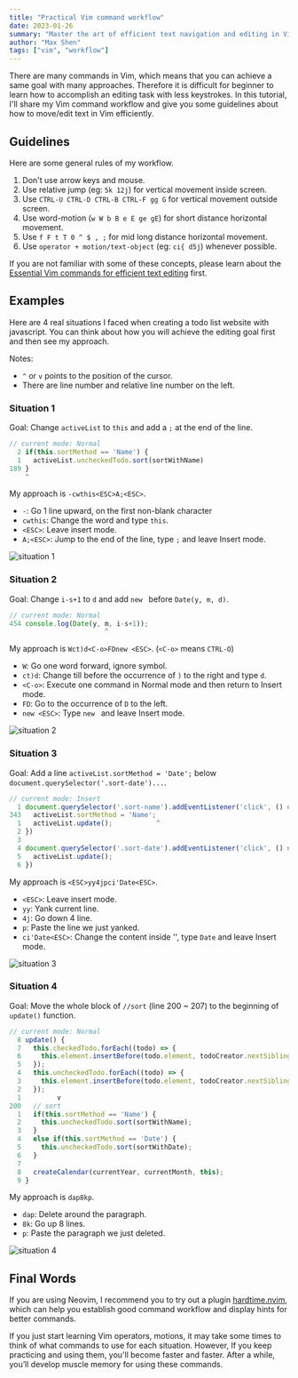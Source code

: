 ```yaml
---
title: "Practical Vim command workflow"
date: 2023-01-26
summary: "Master the art of efficient text navigation and editing in Vim with this comprehensive command workflow tutorial. Explore key commands and practical examples to enhance your productivity in Vim."
author: "Max Shen"
tags: ["vim", "workflow"]
---
```


There are many commands in Vim, which means that you can achieve a same goal with many approaches. Therefore it is difficult for beginner to learn how to accomplish an editing task with less keystrokes. In this tutorial, I'll share my Vim command workflow and give you some guidelines about how to move/edit text in Vim efficiently.

## Guidelines

Here are some general rules of my workflow.

1. Don't use arrow keys and mouse.
2. Use relative jump (eg: `5k 12j`) for vertical movement inside screen.
3. Use `CTRL-U CTRL-D CTRL-B CTRL-F gg G` for vertical movement outside screen.
4. Use word-motion (`w W b B e E ge gE`) for short distance horizontal movement.
5. Use `f F t T 0 ^ $ , ;` for mid long distance horizontal movement.
6. Use `operator + motion/text-object` (eg: `ci{ d5j`) whenever possible.

If you are not familiar with some of these concepts, please learn about the [Essential Vim commands for efficient text editing](/posts/vim-basic-commands) first.

## Examples

Here are 4 real situations I faced when creating a todo list website with javascript. You can think about how you will achieve the editing goal first and then see my approach.

Notes:
- `^` or `v` points to the position of the cursor.
- There are line number and relative line number on the left.

### Situation 1

Goal: Change `activeList` to `this` and add a `;` at the end of the line.

```javascript
// current mode: Normal
  2 if(this.sortMethod == 'Name') {
  1   activeList.uncheckedTodo.sort(sortWithName)
189 }
    ^
```

My approach is `-cwthis<ESC>A;<ESC>`.

- `-`: Go 1 line upward, on the first non-blank character
- `cwthis`: Change the word and type `this`.
- `<ESC>`: Leave insert mode.
- `A;<ESC>`: Jump to the end of the line, type `;` and leave Insert mode.

![situation 1](https://user-images.githubusercontent.com/74842863/215338597-2ec8d0f1-dfc3-47ef-9cfd-f646fb4f1a57.gif)

### Situation 2

Goal: Change `i-s+1` to `d` and add `new ` before `Date(y, m, d)`.

```javascript
// current mode: Normal
454 console.log(Date(y, m, i-s+1));
                        ^
```

My approach is `Wct)d<C-o>FDnew <ESC>`. (`<C-o>` means `CTRL-O`)

- `W`: Go one word forward, ignore symbol.
- `ct)d`: Change till before the occurrence of `)` to the right and type `d`.
- `<C-o>`: Execute one command in Normal mode and then return to Insert mode.
- `FD`: Go to the occurrence of `D` to the left.
- `new <ESC>`: Type `new ` and leave Insert mode.

![situation 2](https://user-images.githubusercontent.com/74842863/215338599-406d97d0-18a1-49f3-a7c7-817887b60724.gif)

### Situation 3

Goal: Add a line `activeList.sortMethod = 'Date';` below `document.querySelector('.sort-date')...`.

```javascript
// current mode: Insert
  1 document.querySelector('.sort-name').addEventListener('click', () => {
343   activeList.sortMethod = 'Name'; 
  1   activeList.update();           ^
  2 })
  3 
  4 document.querySelector('.sort-date').addEventListener('click', () => {
  5   activeList.update();
  6 })
```

My approach is `<ESC>yy4jpci'Date<ESC>`.

- `<ESC>`: Leave insert mode.
- `yy`: Yank current line.
- `4j`: Go down 4 line.
- `p`: Paste the line we just yanked.
- `ci'Date<ESC>`: Change the content inside '', type `Date` and leave Insert mode.

![situation 3](https://user-images.githubusercontent.com/74842863/215339692-810b79ea-fe3d-41f9-b3d0-dcff3cb11810.gif)

### Situation 4

Goal: Move the whole block of `//sort` (line 200 ~ 207) to the beginning of `update()` function.

```javascript
// current mode: Normal
  8 update() {
  7   this.checkedTodo.forEach((todo) => {
  6     this.element.insertBefore(todo.element, todoCreator.nextSibling);
  5   });
  4   this.uncheckedTodo.forEach((todo) => {
  3     this.element.insertBefore(todo.element, todoCreator.nextSibling);
  2   });
  1         v
200   // sort
  1   if(this.sortMethod == 'Name') {
  2     this.uncheckedTodo.sort(sortWithName);
  3   }
  4   else if(this.sortMethod == 'Date') {
  5     this.uncheckedTodo.sort(sortWithDate);
  6   }
  7
  8   createCalendar(currentYear, currentMonth, this);
  9 }
```

My approach is `dap8kp`.

- `dap`: Delete around the paragraph.
- `8k`: Go up 8 lines.
- `p`: Paste the paragraph we just deleted.

![situation 4](https://user-images.githubusercontent.com/74842863/215338606-c2e3fe70-7221-4fdd-88e5-655fe24eca49.gif)

## Final Words

If you are using Neovim, I recommend you to try out a plugin [hardtime.nvim](https://github.com/m4xshen/hardtime.nvim), which can help you establish good command workflow and display hints for better commands.

If you just start learning Vim operators, motions, it may take some times to think of what commands to use for each situation. However, If you keep practicing and using them, you'll become faster and faster. After a while, you’ll develop muscle memory for using these commands.
